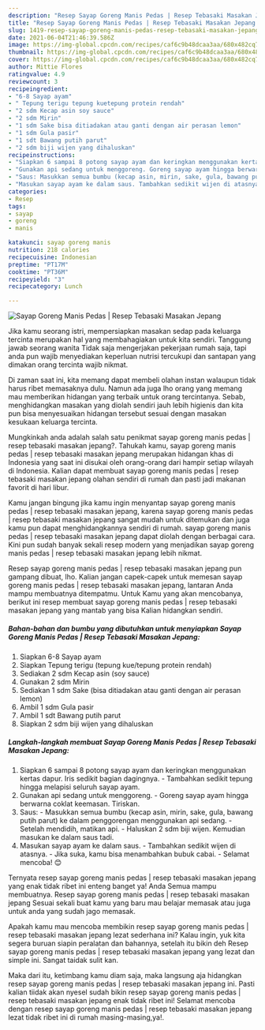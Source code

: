 ```yaml
---
description: "Resep Sayap Goreng Manis Pedas | Resep Tebasaki Masakan Jepang yang lezat Untuk Jualan"
title: "Resep Sayap Goreng Manis Pedas | Resep Tebasaki Masakan Jepang yang lezat Untuk Jualan"
slug: 1419-resep-sayap-goreng-manis-pedas-resep-tebasaki-masakan-jepang-yang-lezat-untuk-jualan
date: 2021-06-04T21:46:39.586Z
image: https://img-global.cpcdn.com/recipes/caf6c9b48dcaa3aa/680x482cq70/sayap-goreng-manis-pedas-resep-tebasaki-masakan-jepang-foto-resep-utama.jpg
thumbnail: https://img-global.cpcdn.com/recipes/caf6c9b48dcaa3aa/680x482cq70/sayap-goreng-manis-pedas-resep-tebasaki-masakan-jepang-foto-resep-utama.jpg
cover: https://img-global.cpcdn.com/recipes/caf6c9b48dcaa3aa/680x482cq70/sayap-goreng-manis-pedas-resep-tebasaki-masakan-jepang-foto-resep-utama.jpg
author: Mittie Flores
ratingvalue: 4.9
reviewcount: 3
recipeingredient:
- "6-8 Sayap ayam"
- " Tepung terigu tepung kuetepung protein rendah"
- "2 sdm Kecap asin soy sauce"
- "2 sdm Mirin"
- "1 sdm Sake bisa ditiadakan atau ganti dengan air perasan lemon"
- "1 sdm Gula pasir"
- "1 sdt Bawang putih parut"
- "2 sdm biji wijen yang dihaluskan"
recipeinstructions:
- "Siapkan 6 sampai 8 potong sayap ayam dan keringkan menggunakan kertas dapur. Iris sedikit bagian dagingnya. Tambahkan sedikit tepung hingga melapisi seluruh sayap ayam."
- "Gunakan api sedang untuk menggoreng. Goreng sayap ayam hingga berwarna coklat keemasan. Tiriskan."
- "Saus: Masukkan semua bumbu (kecap asin, mirin, sake, gula, bawang putih parut) ke dalam penggorengan menggunakan api sedang. Setelah mendidih, matikan api. Haluskan 2 sdm biji wijen. Kemudian masukan ke dalam saus tadi."
- "Masukan sayap ayam ke dalam saus. Tambahkan sedikit wijen di atasnya. Jika suka, kamu bisa menambahkan bubuk cabai.  Selamat mencoba! 😊"
categories:
- Resep
tags:
- sayap
- goreng
- manis

katakunci: sayap goreng manis 
nutrition: 218 calories
recipecuisine: Indonesian
preptime: "PT17M"
cooktime: "PT36M"
recipeyield: "3"
recipecategory: Lunch

---
```



![Sayap Goreng Manis Pedas | Resep Tebasaki Masakan Jepang](https://img-global.cpcdn.com/recipes/caf6c9b48dcaa3aa/680x482cq70/sayap-goreng-manis-pedas-resep-tebasaki-masakan-jepang-foto-resep-utama.jpg)

Jika kamu seorang istri, mempersiapkan masakan sedap pada keluarga tercinta merupakan hal yang membahagiakan untuk kita sendiri. Tanggung jawab seorang  wanita Tidak saja mengerjakan pekerjaan rumah saja, tapi anda pun wajib menyediakan keperluan nutrisi tercukupi dan santapan yang dimakan orang tercinta wajib nikmat.

Di zaman  saat ini, kita memang dapat membeli olahan instan walaupun tidak harus ribet memasaknya dulu. Namun ada juga lho orang yang memang mau memberikan hidangan yang terbaik untuk orang tercintanya. Sebab, menghidangkan masakan yang diolah sendiri jauh lebih higienis dan kita pun bisa menyesuaikan hidangan tersebut sesuai dengan masakan kesukaan keluarga tercinta. 



Mungkinkah anda adalah salah satu penikmat sayap goreng manis pedas | resep tebasaki masakan jepang?. Tahukah kamu, sayap goreng manis pedas | resep tebasaki masakan jepang merupakan hidangan khas di Indonesia yang saat ini disukai oleh orang-orang dari hampir setiap wilayah di Indonesia. Kalian dapat membuat sayap goreng manis pedas | resep tebasaki masakan jepang olahan sendiri di rumah dan pasti jadi makanan favorit di hari libur.

Kamu jangan bingung jika kamu ingin menyantap sayap goreng manis pedas | resep tebasaki masakan jepang, karena sayap goreng manis pedas | resep tebasaki masakan jepang sangat mudah untuk ditemukan dan juga kamu pun dapat menghidangkannya sendiri di rumah. sayap goreng manis pedas | resep tebasaki masakan jepang dapat diolah dengan berbagai cara. Kini pun sudah banyak sekali resep modern yang menjadikan sayap goreng manis pedas | resep tebasaki masakan jepang lebih nikmat.

Resep sayap goreng manis pedas | resep tebasaki masakan jepang pun gampang dibuat, lho. Kalian jangan capek-capek untuk memesan sayap goreng manis pedas | resep tebasaki masakan jepang, lantaran Anda mampu membuatnya ditempatmu. Untuk Kamu yang akan mencobanya, berikut ini resep membuat sayap goreng manis pedas | resep tebasaki masakan jepang yang mantab yang bisa Kalian hidangkan sendiri.

<!--inarticleads1-->

##### Bahan-bahan dan bumbu yang dibutuhkan untuk menyiapkan Sayap Goreng Manis Pedas | Resep Tebasaki Masakan Jepang:

1. Siapkan 6-8 Sayap ayam
1. Siapkan  Tepung terigu (tepung kue/tepung protein rendah)
1. Sediakan 2 sdm Kecap asin (soy sauce)
1. Gunakan 2 sdm Mirin
1. Sediakan 1 sdm Sake (bisa ditiadakan atau ganti dengan air perasan lemon)
1. Ambil 1 sdm Gula pasir
1. Ambil 1 sdt Bawang putih parut
1. Siapkan 2 sdm biji wijen yang dihaluskan




<!--inarticleads2-->

##### Langkah-langkah membuat Sayap Goreng Manis Pedas | Resep Tebasaki Masakan Jepang:

1. Siapkan 6 sampai 8 potong sayap ayam dan keringkan menggunakan kertas dapur. Iris sedikit bagian dagingnya. - Tambahkan sedikit tepung hingga melapisi seluruh sayap ayam.
1. Gunakan api sedang untuk menggoreng. - Goreng sayap ayam hingga berwarna coklat keemasan. Tiriskan.
1. Saus: - Masukkan semua bumbu (kecap asin, mirin, sake, gula, bawang putih parut) ke dalam penggorengan menggunakan api sedang. - Setelah mendidih, matikan api. - Haluskan 2 sdm biji wijen. Kemudian masukan ke dalam saus tadi.
1. Masukan sayap ayam ke dalam saus. - Tambahkan sedikit wijen di atasnya. - Jika suka, kamu bisa menambahkan bubuk cabai.  - Selamat mencoba! 😊




Ternyata resep sayap goreng manis pedas | resep tebasaki masakan jepang yang enak tidak ribet ini enteng banget ya! Anda Semua mampu membuatnya. Resep sayap goreng manis pedas | resep tebasaki masakan jepang Sesuai sekali buat kamu yang baru mau belajar memasak atau juga untuk anda yang sudah jago memasak.

Apakah kamu mau mencoba membikin resep sayap goreng manis pedas | resep tebasaki masakan jepang lezat sederhana ini? Kalau ingin, yuk kita segera buruan siapin peralatan dan bahannya, setelah itu bikin deh Resep sayap goreng manis pedas | resep tebasaki masakan jepang yang lezat dan simple ini. Sangat taidak sulit kan. 

Maka dari itu, ketimbang kamu diam saja, maka langsung aja hidangkan resep sayap goreng manis pedas | resep tebasaki masakan jepang ini. Pasti kalian tiidak akan nyesel sudah bikin resep sayap goreng manis pedas | resep tebasaki masakan jepang enak tidak ribet ini! Selamat mencoba dengan resep sayap goreng manis pedas | resep tebasaki masakan jepang lezat tidak ribet ini di rumah masing-masing,ya!.

